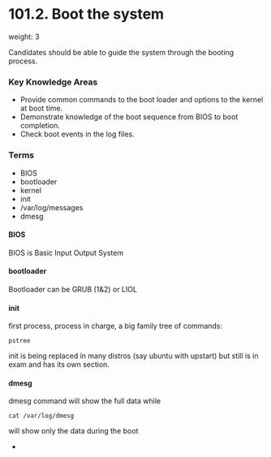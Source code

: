 # 101.2. Boot the system
weight: 3

Candidates should be able to guide the system through the booting process.

### Key Knowledge Areas
- Provide common commands to the boot loader and options to the kernel at boot time.
- Demonstrate knowledge of the boot sequence from BIOS to boot completion.
- Check boot events in the log files.

### Terms
- BIOS
- bootloader
- kernel
- init
- /var/log/messages
- dmesg

#### BIOS
BIOS is Basic Input Output System

#### bootloader

Bootloader can be GRUB (1&2) or LIOL

#### init
first process, process in charge, a big family tree of commands:

    pstree

init is being replaced in many distros (say ubuntu with upstart) but still is in exam and has its own section.

#### dmesg

dmesg command will show the full data while 

    cat /var/log/dmesg

will show only the data during the boot

-